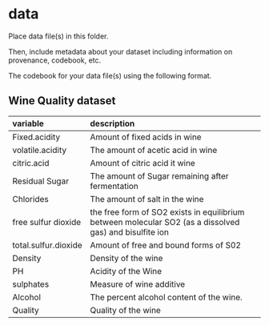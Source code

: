 # data

Place data file(s) in this folder.

Then, include metadata about your dataset including information on provenance, codebook, etc.

The codebook for your data file(s) using the following format.

## Wine Quality dataset

|variable         |description |
|:----------------|:-----------|
|Fixed.acidity     |Amount of fixed acids in wine|
|volatile.acidity | The amount of acetic acid in wine |
|citric.acid       | Amount of citric acid it wine |
|Residual Sugar       |The amount of Sugar remaining after fermentation|
|Chlorides          | The amount of salt in the wine |
|free sulfur dioxide         |the free form of SO2 exists in equilibrium between molecular SO2 (as a dissolved gas) and bisulfite ion|
|total.sulfur.dioxide|Amount of free and bound forms of S02  |
|Density           |Density of the wine |
|     PH      | Acidity of the Wine  |
|  sulphates         | Measure of wine additive |
|  Alcohol         | The percent alcohol content of the wine. |
|  Quality         | Quality of the wine |

